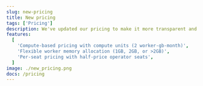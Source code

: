 ```yaml
---
slug: new-pricing
title: New pricing
tags: ['Pricing']
description: We've updated our pricing to make it more transparent and easier to understand.
features:
  [
    'Compute-based pricing with compute units (2 worker-gb-month)',
    'Flexible worker memory allocation (1GB, 2GB, or >2GB)',
    'Per-seat pricing with half-price operator seats',
  ]
image: ./new_pricing.png
docs: /pricing
---
```

